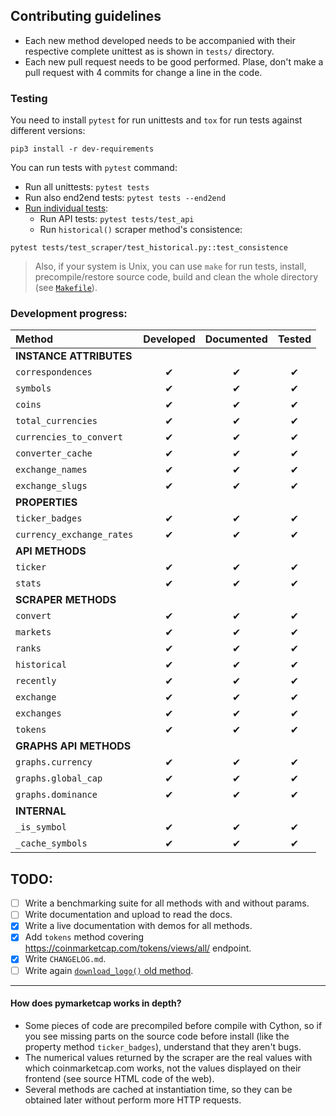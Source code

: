 ## Contributing guidelines
- Each new method developed needs to be accompanied with their respective complete unittest as is shown in `tests/` directory.
- Each new pull request needs to be good performed. Plase, don't make a pull request with 4 commits for change a line in the code.

### Testing
You need to install `pytest` for run unittests and `tox` for run tests against different versions:
```
pip3 install -r dev-requirements
```

You can run tests with `pytest` command:
- Run all unittests: `pytest tests`
- Run also end2end tests: `pytest tests --end2end`
- [Run individual tests](https://docs.pytest.org/en/latest/usage.html#specifying-tests-selecting-tests):
    + Run API tests: `pytest tests/test_api`
    + Run `historical()` scraper method's consistence:
```
pytest tests/test_scraper/test_historical.py::test_consistence
```

> Also, if your system is Unix, you can use `make` for run tests, install, precompile/restore source code, build and clean the whole directory (see [`Makefile`](https://github.com/mondeja/pymarketcap/blob/master/Makefile)).

### Development progress:

|**Method**|**Developed**|**Documented**|**Tested**|
|:-------------------------|:-:|:-:|:-:|
|**INSTANCE ATTRIBUTES**               |
|`correspondences`         | ✔ | ✔ | ✔ |
|`symbols`                 | ✔ | ✔ | ✔ |
|`coins`                   | ✔ | ✔ | ✔ |
|`total_currencies`        | ✔ | ✔ | ✔ |
|`currencies_to_convert`   | ✔ | ✔ | ✔ |
|`converter_cache`         | ✔ | ✔ | ✔ |
|`exchange_names`          | ✔ | ✔ | ✔ |
|`exchange_slugs`          | ✔ | ✔ | ✔ |
|**PROPERTIES**                        |
|`ticker_badges`           | ✔ | ✔ | ✔ |
|`currency_exchange_rates` | ✔ | ✔ | ✔ |
|**API METHODS**                       |
|`ticker`                  | ✔ | ✔ | ✔ |
|`stats`                   | ✔ | ✔ | ✔ |
|**SCRAPER METHODS**                   |
|`convert`                 | ✔ | ✔ | ✔ |
|`markets`                 | ✔ | ✔ | ✔ |
|`ranks`                   | ✔ | ✔ | ✔ |
|`historical`              | ✔ | ✔ | ✔ |
|`recently`                | ✔ | ✔ | ✔ |
|`exchange`                | ✔ | ✔ | ✔ |
|`exchanges`               | ✔ | ✔ | ✔ |
|`tokens`                  | ✔ | ✔ | ✔ |
|**GRAPHS API METHODS**                |
|`graphs.currency`         | ✔ | ✔ | ✔ |
|`graphs.global_cap`       | ✔ | ✔ | ✔ |
|`graphs.dominance`        | ✔ | ✔ | ✔ |
|**INTERNAL**                          |
|`_is_symbol`              | ✔ | ✔ | ✔ |
|`_cache_symbols`          | ✔ | ✔ | ✔ |


## TODO:
- [ ] Write a benchmarking suite for all methods with and without params.
- [ ] Write documentation and upload to read the docs.
- [x] Write a live documentation with demos for all methods.
- [x] Add `tokens` method covering https://coinmarketcap.com/tokens/views/all/ endpoint.
- [x] Write `CHANGELOG.md`.
- [ ] Write again [`download_logo()` old method](https://github.com/mondeja/pymarketcap/commit/c8848d368435b03c51f1885857255446a1ed8889).

_____________________________

#### How does pymarketcap works in depth?
- Some pieces of code are precompiled before compile with Cython, so if you see missing parts on the source code before install (like the property method `ticker_badges`), understand that they aren't bugs.
- The numerical values returned by the scraper are the real values with which coinmarketcap.com works, not the values displayed on their frontend (see source HTML code of the web).
- Several methods are cached at instantiation time, so they can be obtained later without perform more HTTP requests.